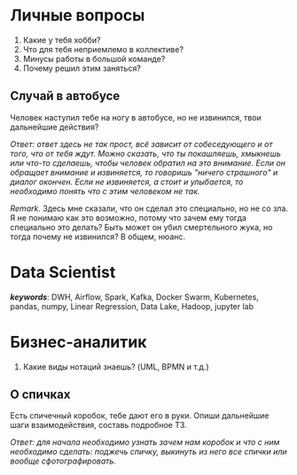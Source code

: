 # Личные вопросы

1. Какие у тебя хобби?
2. Что для тебя неприемлемо в коллективе?
3. Минусы работы в большой команде?
4. Почему решил этим заняться?

## Случай в автобусе
Человек наступил тебе на ногу в автобусе, но не извинился, твои дальнейшие действия? 

*Ответ: ответ здесь не так прост, всё зависит от собеседующего и от того, что от тебя ждут. Можно сказать, что ты покашляешь, хмыкнешь или что-то сделаешь, чтобы человек обратил на это внимание. Если он обращает внимание и извиняется, то говоришь "ничего страшного" и диалог окончен. Если не извиняется, а стоит и улыбается, то необходимо понять что с этим человеком не так.*

*Remark.* Здесь мне сказали, что он сделал это специально, но не со зла. Я не понимаю как это возможно, потому что зачем ему тогда специально это делать? Быть может он убил смертельного жука, но тогда почему не извинился? В общем, нюанс.  


# Data Scientist
***keywords***: DWH, Airflow, Spark, Kafka, Docker Swarm, Kubernetes, pandas, numpy, Linear Regression, Data Lake, Hadoop, jupyter lab


# Бизнес-аналитик

1. Какие виды нотаций знаешь? (UML, BPMN и т.д.)

## О спичках
Есть спичечный коробок, тебе дают его в руки. Опиши дальнейшие шаги взаимодействия, составь подробное ТЗ.

*Ответ: для начала необходимо узнать зачем нам коробок и что с ним необходимо сделать: поджечь спичку, выкинуть из него все спички или вообще сфотографировать.*